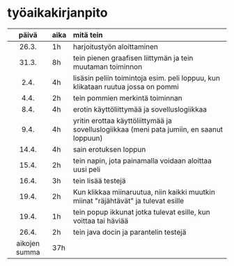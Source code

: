 # työaikakirjanpito

| päivä | aika  | mitä tein  |
| :----:|:----- | :-----|
| 26.3. | 1h    | harjoitustyön aloittaminen |
| 31.3. | 8h    | tein pienen graafisen liittymän ja tein muutaman toiminnon |
| 2.4.  | 4h    | lisäsin peliin toimintoja esim. peli loppuu, kun klikataan ruutua jossa on pommi |
| 4.4.  | 2h    | tein pommien merkintä toiminnan  |
| 8.4.  | 4h    | erotin käyttöliittymää ja sovelluslogiikkaa  |
| 9.4.  | 4h    | yritin erottaa käyttöliittymää ja sovelluslogiikkaa (meni pata jumiin, en saanut loppuun)  |
| 14.4. | 4h    | sain erotuksen loppun  |
| 15.4. | 2h    | tein napin, jota painamalla voidaan aloittaa uusi peli  |
| 16.4. | 3h    | tein lisää testejä   |
| 19.4. | 2h    | Kun klikkaa miinaruutua, niin kaikki muutkin miinat "räjähtävät" ja tulevat esille  | 
| 19.4. | 1h    | tein popup ikkunat jotka tulevat esille, kun voittaa tai häviää  |
| 26.4. | 2h    | tein java docin ja parantelin testejä  | 
| aikojen summa | 37h  |
